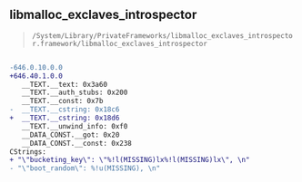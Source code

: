 ## libmalloc_exclaves_introspector

> `/System/Library/PrivateFrameworks/libmalloc_exclaves_introspector.framework/libmalloc_exclaves_introspector`

```diff

-646.0.10.0.0
+646.40.1.0.0
   __TEXT.__text: 0x3a60
   __TEXT.__auth_stubs: 0x200
   __TEXT.__const: 0x7b
-  __TEXT.__cstring: 0x18c6
+  __TEXT.__cstring: 0x18d6
   __TEXT.__unwind_info: 0xf0
   __DATA_CONST.__got: 0x20
   __DATA_CONST.__const: 0x238
CStrings:
+ "\"bucketing_key\": \"%!l(MISSING)lx%!l(MISSING)lx\", \n"
- "\"boot_random\": %!u(MISSING), \n"

```
